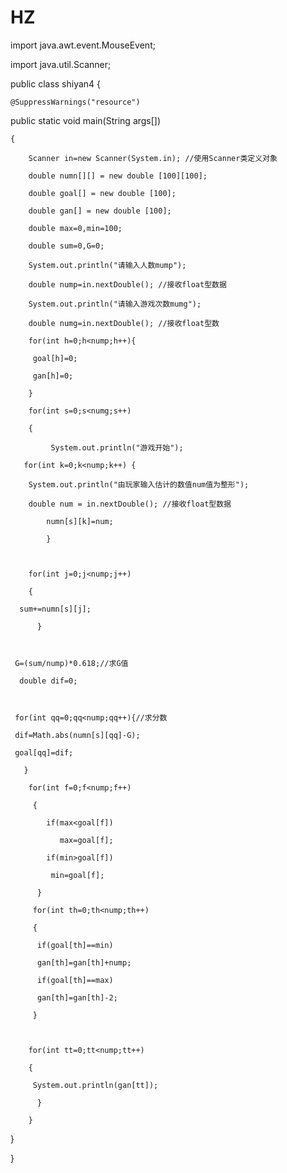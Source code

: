 # HZ
import java.awt.event.MouseEvent;

import java.util.Scanner;

public class shiyan4 {  

    @SuppressWarnings("resource")

public static void main(String args[])  

    {  

        Scanner in=new Scanner(System.in); //使用Scanner类定义对象  

        double numn[][] = new double [100][100]; 

        double goal[] = new double [100];

        double gan[] = new double [100];

        double max=0,min=100;

        double sum=0,G=0;

        System.out.println("请输入人数mump");  

        double nump=in.nextDouble(); //接收float型数据 

        System.out.println("请输入游戏次数mumg");  

        double numg=in.nextDouble(); //接收float型数

        for(int h=0;h<nump;h++){

         goal[h]=0;

         gan[h]=0;

        }

        for(int s=0;s<numg;s++)

        { 

             System.out.println("游戏开始");

       for(int k=0;k<nump;k++) { 

        System.out.println("由玩家输入估计的数值num值为整形");

        double num = in.nextDouble(); //接收float型数据

            numn[s][k]=num;    

            }

                                   

        for(int j=0;j<nump;j++)

        {

      sum+=numn[s][j];

          }

   

     G=(sum/nump)*0.618;//求G值  

      double dif=0;

      

     for(int qq=0;qq<nump;qq++){//求分数

     dif=Math.abs(numn[s][qq]-G);

     goal[qq]=dif;    

       }

        for(int f=0;f<nump;f++)

         {

            if(max<goal[f])

               max=goal[f];

            if(min>goal[f])

             min=goal[f];                

          }

         for(int th=0;th<nump;th++)

         {

          if(goal[th]==min)

          gan[th]=gan[th]+nump;

          if(goal[th]==max)

          gan[th]=gan[th]-2;

         }             

         

        for(int tt=0;tt<nump;tt++)

        {

         System.out.println(gan[tt]);

          }

        }        

}

}
